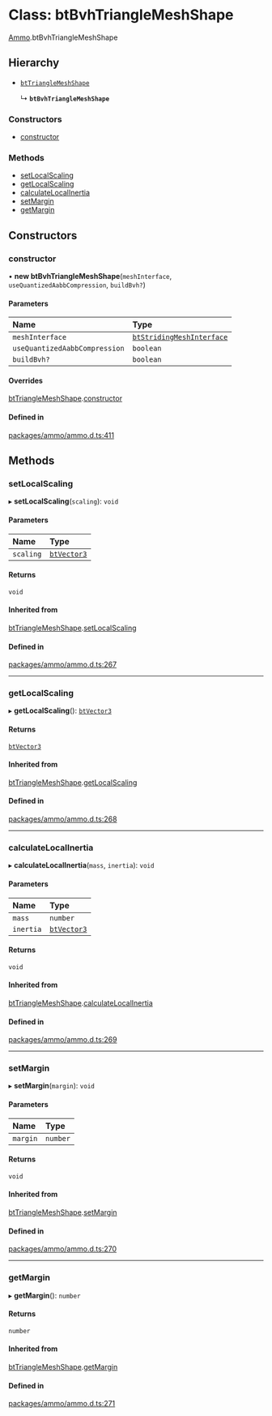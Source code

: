 # Class: btBvhTriangleMeshShape

[Ammo](../modules/Ammo.md).btBvhTriangleMeshShape

## Hierarchy

- [`btTriangleMeshShape`](Ammo.btTriangleMeshShape.md)

  ↳ **`btBvhTriangleMeshShape`**

### Constructors

- [constructor](Ammo.btBvhTriangleMeshShape.md#constructor)

### Methods

- [setLocalScaling](Ammo.btBvhTriangleMeshShape.md#setlocalscaling)
- [getLocalScaling](Ammo.btBvhTriangleMeshShape.md#getlocalscaling)
- [calculateLocalInertia](Ammo.btBvhTriangleMeshShape.md#calculatelocalinertia)
- [setMargin](Ammo.btBvhTriangleMeshShape.md#setmargin)
- [getMargin](Ammo.btBvhTriangleMeshShape.md#getmargin)

## Constructors

### constructor

• **new btBvhTriangleMeshShape**(`meshInterface`, `useQuantizedAabbCompression`, `buildBvh?`)

#### Parameters

| Name | Type |
| :------ | :------ |
| `meshInterface` | [`btStridingMeshInterface`](Ammo.btStridingMeshInterface.md) |
| `useQuantizedAabbCompression` | `boolean` |
| `buildBvh?` | `boolean` |

#### Overrides

[btTriangleMeshShape](Ammo.btTriangleMeshShape.md).[constructor](Ammo.btTriangleMeshShape.md#constructor)

#### Defined in

[packages/ammo/ammo.d.ts:411](https://github.com/Orillusion/orillusion/blob/main/packages/ammo/ammo.d.ts#L411)

## Methods

### setLocalScaling

▸ **setLocalScaling**(`scaling`): `void`

#### Parameters

| Name | Type |
| :------ | :------ |
| `scaling` | [`btVector3`](Ammo.btVector3.md) |

#### Returns

`void`

#### Inherited from

[btTriangleMeshShape](Ammo.btTriangleMeshShape.md).[setLocalScaling](Ammo.btTriangleMeshShape.md#setlocalscaling)

#### Defined in

[packages/ammo/ammo.d.ts:267](https://github.com/Orillusion/orillusion/blob/main/packages/ammo/ammo.d.ts#L267)

___

### getLocalScaling

▸ **getLocalScaling**(): [`btVector3`](Ammo.btVector3.md)

#### Returns

[`btVector3`](Ammo.btVector3.md)

#### Inherited from

[btTriangleMeshShape](Ammo.btTriangleMeshShape.md).[getLocalScaling](Ammo.btTriangleMeshShape.md#getlocalscaling)

#### Defined in

[packages/ammo/ammo.d.ts:268](https://github.com/Orillusion/orillusion/blob/main/packages/ammo/ammo.d.ts#L268)

___

### calculateLocalInertia

▸ **calculateLocalInertia**(`mass`, `inertia`): `void`

#### Parameters

| Name | Type |
| :------ | :------ |
| `mass` | `number` |
| `inertia` | [`btVector3`](Ammo.btVector3.md) |

#### Returns

`void`

#### Inherited from

[btTriangleMeshShape](Ammo.btTriangleMeshShape.md).[calculateLocalInertia](Ammo.btTriangleMeshShape.md#calculatelocalinertia)

#### Defined in

[packages/ammo/ammo.d.ts:269](https://github.com/Orillusion/orillusion/blob/main/packages/ammo/ammo.d.ts#L269)

___

### setMargin

▸ **setMargin**(`margin`): `void`

#### Parameters

| Name | Type |
| :------ | :------ |
| `margin` | `number` |

#### Returns

`void`

#### Inherited from

[btTriangleMeshShape](Ammo.btTriangleMeshShape.md).[setMargin](Ammo.btTriangleMeshShape.md#setmargin)

#### Defined in

[packages/ammo/ammo.d.ts:270](https://github.com/Orillusion/orillusion/blob/main/packages/ammo/ammo.d.ts#L270)

___

### getMargin

▸ **getMargin**(): `number`

#### Returns

`number`

#### Inherited from

[btTriangleMeshShape](Ammo.btTriangleMeshShape.md).[getMargin](Ammo.btTriangleMeshShape.md#getmargin)

#### Defined in

[packages/ammo/ammo.d.ts:271](https://github.com/Orillusion/orillusion/blob/main/packages/ammo/ammo.d.ts#L271)
